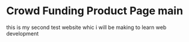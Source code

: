 # Crowd Funding Product Page main
 this is my second test website whic i will be making to learn web development
